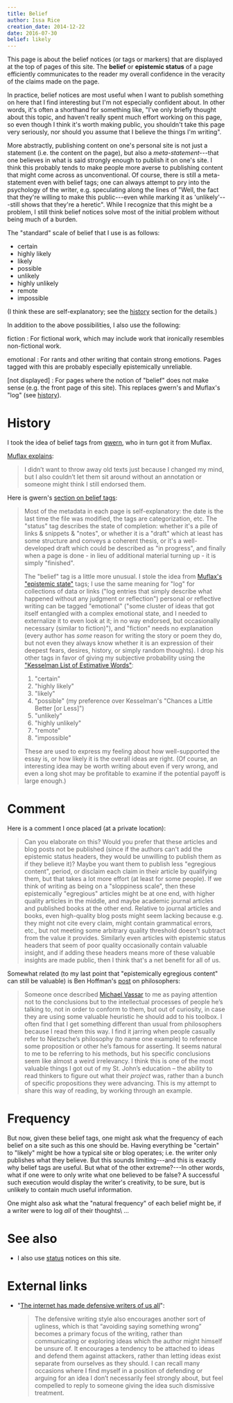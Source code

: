 ```yaml
---
title: Belief
author: Issa Rice
creation_date: 2014-12-22
date: 2016-07-30
belief: likely
---
```


This page is about the belief notices (or tags or markers) that are
displayed at the top of pages of this site.  The **belief** or
**epistemic status** of a page efficiently communicates to the reader my
overall confidence in the veracity of the claims made on the page.

In practice, belief notices are most useful when I want to publish
something on here that I find interesting but I'm not especially confident
about.  In other words, it's often a shorthand for something like, "I've
only briefly thought about this topic, and haven't really spent much
effort working on this page, so even though I think it's worth making
public, you shouldn't take this page very seriously, nor should you
assume that I believe the things I'm writing".

More abstractly, publishing content on one's personal site is not just a
statement (i.e. the content on the page), but also a
*meta-statement*---that one believes in what is said strongly enough to
publish it on one's site.  I think this probably tends to make people
more averse to publishing content that might come across as
unconventional.  Of course, there is still a meta-statement even with
belief tags; one can always attempt to pry into the psychology of the
writer, e.g.  speculating along the lines of "Well, the fact that
they're willing to make this public---even while marking it as
'unlikely'---still shows that they're a heretic".  While I recognize
that this might be a problem, I still think belief notices solve most of
the initial problem without being much of a burden.

The "standard" scale of belief that I use is as follows:

- certain
- highly likely
- likely
- possible
- unlikely
- highly unlikely
- remote
- impossible

(I think these are self-explanatory; see the [history](#history) section
for the details.)

In addition to the above possibilities, I also use the following:

fiction
:   For fictional work, which may include work that ironically resembles
non-fictional work.

emotional
:   For rants and other writing that contain strong emotions.  Pages
tagged with this are probably especially epistemically unreliable.

\[not displayed\]
:   For pages where the notion of "belief" does not make sense (e.g. the
front page of this site). This replaces gwern's and Muflax's "log" (see
[history](#history)).

# History

I took the idea of belief tags from [gwern], who in turn got it from
Muflax.

[gwern]: http://www.gwern.net/

[Muflax explains](http://webcitation.org/6DuYcqyQ3):

> I didn’t want to throw away old texts just because I changed my mind,
> but I also couldn’t let them sit around without an annotation or
> someone might think I still endorsed them.

Here is gwern's [section on belief tags][gw bt]:

[gw bt]: http://www.gwern.net/About#belief-tags

> Most of the metadata in each page is self-explanatory: the date is the
> last time the file was modified, the tags are categorization, etc. The
> "status" tag describes the state of completion: whether it's a pile of
> links & snippets & "notes", or whether it is a "draft" which at least
> has some structure and conveys a coherent thesis, or it's a
> well-developed draft which could be described as "in progress", and
> finally when a page is done - in lieu of additional material turning
> up - it is simply "finished".
>
> The "belief" tag is a little more unusual. I stole the idea from
> [Muflax's "epistemic state"](http://webcitation.org/6DuYcqyQ3 "'I
> wanted a way to show whether I still believe something I have written
> or not, and if so, how strongly.' (original:
> http://muflax.com/episteme/)") tags; I use the same meaning for "log"
> for collections of data or links ("log entries that simply describe
> what happened without any judgment or reflection") personal or
> reflective writing can be tagged "emotional" ("some cluster of ideas
> that got itself entangled with a complex emotional state, and I needed
> to externalize it to even look at it; in no way endorsed, but
> occasionally necessary (similar to fiction)"), and "fiction" needs no
> explanation (every author has *some* reason for writing the story or
> poem they do, but not even they always know whether it is an
> expression of their deepest fears, desires, history, or simply random
> thoughts). I drop his other tags in favor of giving my subjective
> probability using the ["Kesselman List of Estimative
> Words"][kesselman]:
>
> [kesselman]: https://web.archive.org/web/20140130132740/http://www.scip.org/files/Resources/Kesselman-Verbal-Probability-Expressions.pdf "'Verbal probability expressions in National Intelligence Estimates: a comprehensive analysis of trends from the fifties through post 9/11', Kesselman 2008"
>
> 1. "certain"
> 2. "highly likely"
> 3. "likely"
> 4. "possible" (my preference over Kesselman's "Chances a Little Better [or Less]")
> 5. "unlikely"
> 6. "highly unlikely"
> 7. "remote"
> 8. "impossible"
>
> These are used to express my feeling about how well-supported the
> essay is, or how likely it is the overall ideas are right. (Of course,
> an interesting idea may be worth writing about even if very wrong, and
> even a long shot may be profitable to examine if the potential payoff
> is large enough.)

# Comment

Here is a comment I once placed (at a private location):

> Can you elaborate on this? Would you prefer that these articles and blog posts
> not be published (since if the authors can't add the epistemic status headers,
> they would be unwilling to publish them as if they believe it)? Maybe you want
> them to publish less "egregious content", period, or disclaim each claim in
> their article by qualifying them, but that takes a lot more effort (at least
> for some people). If we think of writing as being on a "sloppiness scale",
> then these epistemically "egregious" articles might be at one end, with higher
> quality articles in the middle, and maybe academic journal articles and
> published books at the other end. Relative to journal articles and books, even
> high-quality blog posts might seem lacking because e.g. they might not cite
> every claim, might contain grammatical errors, etc., but not meeting some
> arbitrary quality threshold doesn't subtract from the value it provides.
> Similarly even articles with epistemic status headers that seem of poor
> quality occasionally contain valuable insight, and if adding these headers
> means more of these valuable insights are made public, then I think that's a
> net benefit for all of us.

Somewhat related (to my last point that "epistemically egregious content" can
still be valuable) is Ben Hoffman's [post][hoffman] on philosophers:

> Someone once described [Michael
> Vassar](https://en.wikipedia.org/wiki/Michael_Vassar) to me as
> paying attention not to the conclusions but to the intellectual processes of
> people he’s talking to, not in order to conform to them, but out of curiosity,
> in case they are using some valuable heuristic he should add to his toolbox. I
> often find that I get something different than usual from philosophers because
> I read them this way. I find it jarring when people casually refer to
> Nietzsche’s philosophy (to name one example) to reference some proposition or
> other he’s famous for asserting. It seems natural to me to be referring to his
> methods, but his specific conclusions seem like almost a weird irrelevancy. I
> think this is one of the most valuable things I got out of my St. John’s
> education – the ability to read thinkers to figure out what their *project*
> was, rather than a bunch of specific propositions they were advancing. This is
> my attempt to share this way of reading, by working through an example.

# Frequency

But now, given these belief tags, one might ask what the frequency of
each belief on a site such as this one should be.  Having everything be
"certain" to "likely" might be how a typical site or blog operates; i.e.
the writer only publishes what they believe.  But this sounds
limiting---and this is exactly why belief tags are useful.  But what of
the other extreme?---In other words, what if one were to only write what
one believed to be false?  A successful such execution would display the
writer's creativity, to be sure, but is unlikely to contain much useful
information.

One might also ask what the "natural frequency" of each belief might be,
if a writer were to log *all* of their thoughts\ ...

# See also

- I also use [status]() notices on this site.

# External links

- "[The internet has made defensive writers of us all](https://pchiusano.github.io/2014-10-11/defensive-writing.html)":

    > The defensive writing style also encourages another sort of ugliness,
    > which is that “avoiding saying something wrong” becomes a primary focus
    > of the writing, rather than communicating or exploring ideas which the
    > author might himself be unsure of. It encourages a tendency to be
    > attached to ideas and defend them against attackers, rather than letting
    > ideas exist separate from ourselves as they should. I can recall many
    > occasions where I find myself in a position of defending or arguing for
    > an idea I don’t necessarily feel strongly about, but feel compelled to
    > reply to someone giving the idea such dismissive treatment.

[hoffman]: http://benjaminrosshoffman.com/projects-philosophers/ "Ben Hoffman. “Projects of philosophers”. Compass Rose. June 22, 2016."
